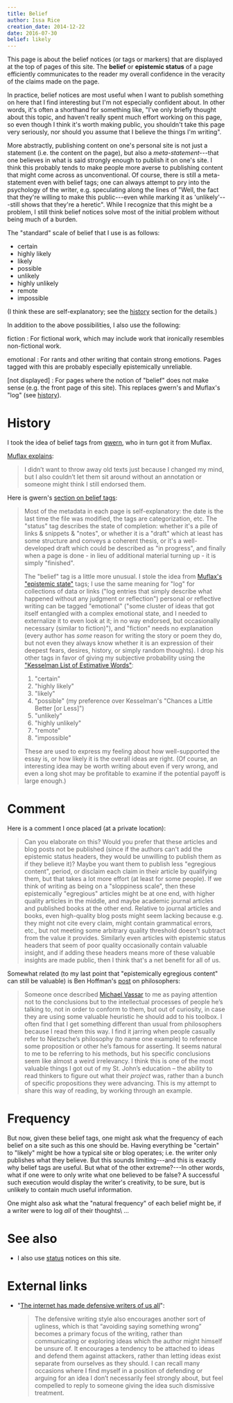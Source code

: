 ```yaml
---
title: Belief
author: Issa Rice
creation_date: 2014-12-22
date: 2016-07-30
belief: likely
---
```


This page is about the belief notices (or tags or markers) that are
displayed at the top of pages of this site.  The **belief** or
**epistemic status** of a page efficiently communicates to the reader my
overall confidence in the veracity of the claims made on the page.

In practice, belief notices are most useful when I want to publish
something on here that I find interesting but I'm not especially confident
about.  In other words, it's often a shorthand for something like, "I've
only briefly thought about this topic, and haven't really spent much
effort working on this page, so even though I think it's worth making
public, you shouldn't take this page very seriously, nor should you
assume that I believe the things I'm writing".

More abstractly, publishing content on one's personal site is not just a
statement (i.e. the content on the page), but also a
*meta-statement*---that one believes in what is said strongly enough to
publish it on one's site.  I think this probably tends to make people
more averse to publishing content that might come across as
unconventional.  Of course, there is still a meta-statement even with
belief tags; one can always attempt to pry into the psychology of the
writer, e.g.  speculating along the lines of "Well, the fact that
they're willing to make this public---even while marking it as
'unlikely'---still shows that they're a heretic".  While I recognize
that this might be a problem, I still think belief notices solve most of
the initial problem without being much of a burden.

The "standard" scale of belief that I use is as follows:

- certain
- highly likely
- likely
- possible
- unlikely
- highly unlikely
- remote
- impossible

(I think these are self-explanatory; see the [history](#history) section
for the details.)

In addition to the above possibilities, I also use the following:

fiction
:   For fictional work, which may include work that ironically resembles
non-fictional work.

emotional
:   For rants and other writing that contain strong emotions.  Pages
tagged with this are probably especially epistemically unreliable.

\[not displayed\]
:   For pages where the notion of "belief" does not make sense (e.g. the
front page of this site). This replaces gwern's and Muflax's "log" (see
[history](#history)).

# History

I took the idea of belief tags from [gwern], who in turn got it from
Muflax.

[gwern]: http://www.gwern.net/

[Muflax explains](http://webcitation.org/6DuYcqyQ3):

> I didn’t want to throw away old texts just because I changed my mind,
> but I also couldn’t let them sit around without an annotation or
> someone might think I still endorsed them.

Here is gwern's [section on belief tags][gw bt]:

[gw bt]: http://www.gwern.net/About#belief-tags

> Most of the metadata in each page is self-explanatory: the date is the
> last time the file was modified, the tags are categorization, etc. The
> "status" tag describes the state of completion: whether it's a pile of
> links & snippets & "notes", or whether it is a "draft" which at least
> has some structure and conveys a coherent thesis, or it's a
> well-developed draft which could be described as "in progress", and
> finally when a page is done - in lieu of additional material turning
> up - it is simply "finished".
>
> The "belief" tag is a little more unusual. I stole the idea from
> [Muflax's "epistemic state"](http://webcitation.org/6DuYcqyQ3 "'I
> wanted a way to show whether I still believe something I have written
> or not, and if so, how strongly.' (original:
> http://muflax.com/episteme/)") tags; I use the same meaning for "log"
> for collections of data or links ("log entries that simply describe
> what happened without any judgment or reflection") personal or
> reflective writing can be tagged "emotional" ("some cluster of ideas
> that got itself entangled with a complex emotional state, and I needed
> to externalize it to even look at it; in no way endorsed, but
> occasionally necessary (similar to fiction)"), and "fiction" needs no
> explanation (every author has *some* reason for writing the story or
> poem they do, but not even they always know whether it is an
> expression of their deepest fears, desires, history, or simply random
> thoughts). I drop his other tags in favor of giving my subjective
> probability using the ["Kesselman List of Estimative
> Words"][kesselman]:
>
> [kesselman]: https://web.archive.org/web/20140130132740/http://www.scip.org/files/Resources/Kesselman-Verbal-Probability-Expressions.pdf "'Verbal probability expressions in National Intelligence Estimates: a comprehensive analysis of trends from the fifties through post 9/11', Kesselman 2008"
>
> 1. "certain"
> 2. "highly likely"
> 3. "likely"
> 4. "possible" (my preference over Kesselman's "Chances a Little Better [or Less]")
> 5. "unlikely"
> 6. "highly unlikely"
> 7. "remote"
> 8. "impossible"
>
> These are used to express my feeling about how well-supported the
> essay is, or how likely it is the overall ideas are right. (Of course,
> an interesting idea may be worth writing about even if very wrong, and
> even a long shot may be profitable to examine if the potential payoff
> is large enough.)

# Comment

Here is a comment I once placed (at a private location):

> Can you elaborate on this? Would you prefer that these articles and blog posts
> not be published (since if the authors can't add the epistemic status headers,
> they would be unwilling to publish them as if they believe it)? Maybe you want
> them to publish less "egregious content", period, or disclaim each claim in
> their article by qualifying them, but that takes a lot more effort (at least
> for some people). If we think of writing as being on a "sloppiness scale",
> then these epistemically "egregious" articles might be at one end, with higher
> quality articles in the middle, and maybe academic journal articles and
> published books at the other end. Relative to journal articles and books, even
> high-quality blog posts might seem lacking because e.g. they might not cite
> every claim, might contain grammatical errors, etc., but not meeting some
> arbitrary quality threshold doesn't subtract from the value it provides.
> Similarly even articles with epistemic status headers that seem of poor
> quality occasionally contain valuable insight, and if adding these headers
> means more of these valuable insights are made public, then I think that's a
> net benefit for all of us.

Somewhat related (to my last point that "epistemically egregious content" can
still be valuable) is Ben Hoffman's [post][hoffman] on philosophers:

> Someone once described [Michael
> Vassar](https://en.wikipedia.org/wiki/Michael_Vassar) to me as
> paying attention not to the conclusions but to the intellectual processes of
> people he’s talking to, not in order to conform to them, but out of curiosity,
> in case they are using some valuable heuristic he should add to his toolbox. I
> often find that I get something different than usual from philosophers because
> I read them this way. I find it jarring when people casually refer to
> Nietzsche’s philosophy (to name one example) to reference some proposition or
> other he’s famous for asserting. It seems natural to me to be referring to his
> methods, but his specific conclusions seem like almost a weird irrelevancy. I
> think this is one of the most valuable things I got out of my St. John’s
> education – the ability to read thinkers to figure out what their *project*
> was, rather than a bunch of specific propositions they were advancing. This is
> my attempt to share this way of reading, by working through an example.

# Frequency

But now, given these belief tags, one might ask what the frequency of
each belief on a site such as this one should be.  Having everything be
"certain" to "likely" might be how a typical site or blog operates; i.e.
the writer only publishes what they believe.  But this sounds
limiting---and this is exactly why belief tags are useful.  But what of
the other extreme?---In other words, what if one were to only write what
one believed to be false?  A successful such execution would display the
writer's creativity, to be sure, but is unlikely to contain much useful
information.

One might also ask what the "natural frequency" of each belief might be,
if a writer were to log *all* of their thoughts\ ...

# See also

- I also use [status]() notices on this site.

# External links

- "[The internet has made defensive writers of us all](https://pchiusano.github.io/2014-10-11/defensive-writing.html)":

    > The defensive writing style also encourages another sort of ugliness,
    > which is that “avoiding saying something wrong” becomes a primary focus
    > of the writing, rather than communicating or exploring ideas which the
    > author might himself be unsure of. It encourages a tendency to be
    > attached to ideas and defend them against attackers, rather than letting
    > ideas exist separate from ourselves as they should. I can recall many
    > occasions where I find myself in a position of defending or arguing for
    > an idea I don’t necessarily feel strongly about, but feel compelled to
    > reply to someone giving the idea such dismissive treatment.

[hoffman]: http://benjaminrosshoffman.com/projects-philosophers/ "Ben Hoffman. “Projects of philosophers”. Compass Rose. June 22, 2016."
